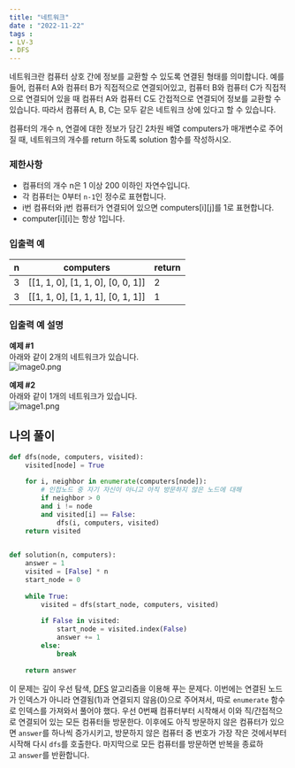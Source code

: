 ```yaml
---
title: "네트워크"
date : "2022-11-22"
tags :
- LV-3 
- DFS 
---
```


네트워크란 컴퓨터 상호 간에 정보를 교환할 수 있도록 연결된 형태를 의미합니다. 예를 들어, 컴퓨터 A와 컴퓨터 B가 직접적으로 연결되어있고, 컴퓨터 B와 컴퓨터 C가 직접적으로 연결되어 있을 때 컴퓨터 A와 컴퓨터 C도 간접적으로 연결되어 정보를 교환할 수 있습니다. 따라서 컴퓨터 A, B, C는 모두 같은 네트워크 상에 있다고 할 수 있습니다.

컴퓨터의 개수 n, 연결에 대한 정보가 담긴 2차원 배열 computers가 매개변수로 주어질 때, 네트워크의 개수를 return 하도록 solution 함수를 작성하시오.

### 제한사항

-   컴퓨터의 개수 n은 1 이상 200 이하인 자연수입니다.
-   각 컴퓨터는 0부터 `n-1`인 정수로 표현합니다.
-   i번 컴퓨터와 j번 컴퓨터가 연결되어 있으면 computers\[i]\[j]를 1로 표현합니다.
-   computer\[i]\[i]는 항상 1입니다.

### 입출력 예

| n   | computers                         | return |
| --- | --------------------------------- | ------ |
| 3   | \[[1, 1, 0], [1, 1, 0], [0, 0, 1]] | 2      |
| 3   | \[[1, 1, 0], [1, 1, 1], [0, 1, 1]] | 1      |

### 입출력 예 설명

**예제 #1**  
아래와 같이 2개의 네트워크가 있습니다.  
![image0.png](https://grepp-programmers.s3.amazonaws.com/files/ybm/5b61d6ca97/cc1e7816-b6d7-4649-98e0-e95ea2007fd7.png)

**예제 #2**  
아래와 같이 1개의 네트워크가 있습니다.  
![image1.png](https://grepp-programmers.s3.amazonaws.com/files/ybm/7554746da2/edb61632-59f4-4799-9154-de9ca98c9e55.png)

## 나의 풀이

```python
def dfs(node, computers, visited):
    visited[node] = True 
    
    for i, neighbor in enumerate(computers[node]):
        # 인접노드 중 자기 자신이 아니고 아직 방문하지 않은 노드에 대해 
        if neighbor > 0 
        and i != node 
        and visited[i] == False:
            dfs(i, computers, visited)
    return visited
    

def solution(n, computers):
    answer = 1
    visited = [False] * n
    start_node = 0
    
    while True:
        visited = dfs(start_node, computers, visited)
        
        if False in visited:
            start_node = visited.index(False)
            answer += 1
        else:
            break
    
    return answer
```

이 문제는 깊이 우선 탐색, [DFS](notes/DFS,%20BFS.md) 알고리즘을 이용해 푸는 문제다. 이번에는 연결된 노드가 인덱스가 아니라 연결됨(1)과 연결되지 않음(0)으로 주어져서, 따로 `enumerate` 함수로 인덱스를 가져와서 풀어야 했다. 
우선 0번째 컴퓨터부터 시작해서 이와 직/간접적으로 연결되어 있는 모든 컴퓨터들 방문한다. 이후에도 아직 방문하지 않은 컴퓨터가 있으면 `answer`를 하나씩 증가시키고, 방문하지 않은 컴퓨터 중 번호가 가장 작은 것에서부터 시작해 다시 `dfs`를 호출한다. 마지막으로  모든 컴퓨터를 방문하면 반복을 종료하고 `answer`를 반환합니다.